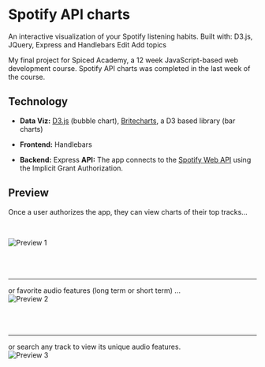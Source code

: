 # Spotify API charts

An interactive visualization of your Spotify listening habits. Built with: D3.js, JQuery, Express and Handlebars Edit
Add topics

My final project for Spiced Academy, a 12 week JavaScript-based web development course. Spotify API charts was completed in the last week of the course.

## Technology
* **Data Viz:** [D3.js](https://d3js.org/) (bubble chart), [Britecharts](https://github.com/eventbrite/britecharts), a D3 based library (bar charts)

* **Frontend:** Handlebars

* **Backend:** Express
**API:** The app connects to the [Spotify Web API](https://developer.spotify.com/web-api/) using the Implicit Grant Authorization.

## Preview

Once a user authorizes the app, they can view charts of their top tracks...

<br/>

![Preview 1](https://github.com/kaylarobertson3/spotify-api-charts/blob/master/spotify1.gif "Preview 1")
<br />
<br />
<br />
<br />
<hr />


 or favorite audio features (long term or short term) ...
 <br />
![Preview 2](https://github.com/kaylarobertson3/spotify-api-charts/blob/master/spotify2.gif "Preview 2")
<br />
<br />
<br />
<br />
<hr />

or search any track to view its unique audio features.
<br />
![Preview 3](https://github.com/kaylarobertson3/spotify-api-charts/blob/master/spotify3.gif "Preview 3")

